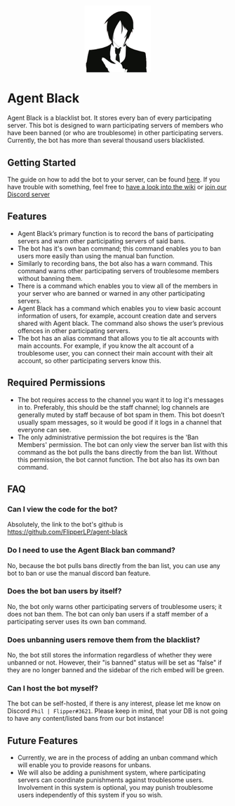 <div align="center">
  <img width="30%" src="/assets/agentBlack.jpg">
</div>

# Agent Black

Agent Black is a blacklist bot. It stores every ban of every participating server. This bot is designed to warn participating servers of members who have been banned (or who are troublesome) in other participating servers. Currently, the bot has more than several thousand users blacklisted.

## Getting Started

The guide on how to add the bot to your server, can be found [here](https://github.com/FlippedCode/agent-black/wiki/Bot---Getting-Started). If you have trouble with something, feel free to [have a look into the wiki](https://github.com/FlippedCode/agent-black/wiki) or [join our Discord server](https://discord.gg/TqBwHtzzhD)

## Features

- Agent Black’s primary function is to record the bans of participating servers and warn other participating servers of said bans.
- The bot has it's own ban command; this command enables you to ban users more easily than using the manual ban function.
- Similarly to recording bans, the bot also has a warn command. This command warns other participating servers of troublesome members without banning them.
- There is a command which enables you to view all of the members in your server who are banned or warned in any other participating servers.
- Agent Black has a command which enables you to view basic account information of users, for example, account creation date and servers shared with Agent black. The command also shows the user’s previous offences in other participating servers.
- The bot has an alias command that allows you to tie alt accounts with main accounts. For example, if you know the alt account of a troublesome user, you can connect their main account with their alt account, so other participating servers know this.

## Required Permissions

- The bot requires access to the channel you want it to log it's messages in to. Preferably, this should be the staff channel; log channels are generally muted by staff because of bot spam in them. This bot doesn’t usually spam messages, so it would be good if it logs in a channel that everyone can see.
- The only administrative permission the bot requires is the 'Ban Members' permission. The bot can only view the server ban list with this command as the bot pulls the bans directly from the ban list. Without this permission, the bot cannot function. The bot also has its own ban command.

## FAQ

### Can I view the code for the bot?

Absolutely, the link to the bot's github is <https://github.com/FlipperLP/agent-black>

### Do I need to use the Agent Black ban command?

No, because the bot pulls bans directly from the ban list, you can use any bot to ban or use the manual discord ban feature.

### Does the bot ban users by itself?

No, the bot only warns other participating servers of troublesome users; it does not ban them. The bot can only ban users if a staff member of a participating server uses its own ban command.

### Does unbanning users remove them from the blacklist?

No, the bot still stores the information regardless of whether they were unbanned or not. However, their "is banned" status will be set as "false" if they are no longer banned and the sidebar of the rich embed will be green.

### Can I host the bot myself?

The bot can be self-hosted, if there is any interest, please let me know on Discord `Phil | Flipper#3621`. Please keep in mind, that your DB is not going to have any content/listed bans from our bot instance!

## Future Features

- Currently, we are in the process of adding an unban command which will enable you to provide reasons for unbans.
- We will also be adding a punishment system, where participating servers can coordinate punishments against troublesome users. Involvement in this system is optional, you may punish troublesome users independently of this system if you so wish.
